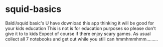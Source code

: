 # squid-basics
Baldi/squid basic's
U have download this app thinking it will be good for your kids education
This is not is for education purposes so please don't give it to to kids
Expect of course if there enjoy scary games.
As usual collect all 7 notebooks and get out while you still can hmmhmmhmm.........
